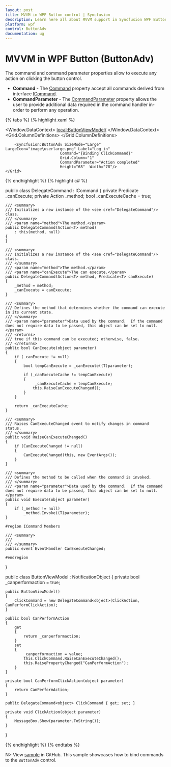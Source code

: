 ```yaml
---
layout: post
title: MVVM in WPF Button control | Syncfusion
description: Learn here all about MVVM support in Syncfusion WPF Button (ButtonAdv) control, its elements and more details.
platform: wpf
control: ButtonAdv
documentation: ug
---
```


# MVVM in WPF Button (ButtonAdv)

The command and command parameter properties allow to execute any action on clicking the button control.

* **Command** - The [Command](https://learn.microsoft.com/en-us/dotnet/api/system.windows.input.icommandsource.command?view=netframework-4.8) property accept all commands derived from interface [ICommand](https://learn.microsoft.com/en-us/dotnet/api/system.windows.input.icommand?view=netframework-4.8). 
* **CommandParameter** - The [CommandParameter](https://learn.microsoft.com/en-us/dotnet/api/system.windows.input.icommandsource.commandparameter?view=netframework-4.8) property allows the user to provide additional data required in the command handler in-order to perform any operation. 

{% tabs %}
{% highlight xaml %}

<Window
        xmlns="http://schemas.microsoft.com/winfx/2006/xaml/presentation"
        xmlns:x="http://schemas.microsoft.com/winfx/2006/xaml"
        xmlns:d="http://schemas.microsoft.com/expression/blend/2008"
        xmlns:mc="http://schemas.openxmlformats.org/markup-compatibility/2006"
        xmlns:local="clr-namespace:Buttonadv_Mvvm"
        xmlns:syncfusion="http://schemas.syncfusion.com/wpf" x:Class="Buttonadv_Mvvm.MainWindow"
        mc:Ignorable="d"
        Title="MainWindow" Height="450" Width="800">
        <Window.DataContext>
            <local:ButtonViewModel/>
        </Window.DataContext>
    <Grid VerticalAlignment="Center">
        <Grid.ColumnDefinitions>
            <ColumnDefinition Width="200"/>
            <ColumnDefinition Width="*"/>
        </Grid.ColumnDefinitions>
        <CheckBox IsChecked="{Binding CanPerformAction}" Grid.Column="0" Content="Can perform action in button"/>
            
        <syncfusion:ButtonAdv SizeMode="Large" LargeIcon="image\userlarge.png" Label="Log in"  
                            Command="{Binding ClickCommand}" 
                            Grid.Column="1"
                            CommandParameter="Action completed" 
                            Height="68"  Width="78"/>
    </Grid>
</Window>
    

{% endhighlight %}
{% highlight c# %}

public class DelegateCommand<T> : ICommand
{
    private Predicate<T> _canExecute;
    private Action<T> _method;
    bool _canExecuteCache = true;

    /// <summary>
    /// Initializes a new instance of the <see cref="DelegateCommand"/> class.
    /// </summary>
    /// <param name="method">The method.</param>
    public DelegateCommand(Action<T> method)
        : this(method, null)
    {
    }

    /// <summary>
    /// Initializes a new instance of the <see cref="DelegateCommand"/> class.
    /// </summary>
    /// <param name="method">The method.</param>
    /// <param name="canExecute">The can execute.</param>
    public DelegateCommand(Action<T> method, Predicate<T> canExecute)
    {
        _method = method;
        _canExecute = canExecute;
    }

    /// <summary>
    /// Defines the method that determines whether the command can execute in its current state.
    /// </summary>
    /// <param name="parameter">Data used by the command.  If the command does not require data to be passed, this object can be set to null.</param>
    /// <returns>
    /// true if this command can be executed; otherwise, false.
    /// </returns>
    public bool CanExecute(object parameter)
    {
        if (_canExecute != null)
        {
            bool tempCanExecute = _canExecute((T)parameter);

            if (_canExecuteCache != tempCanExecute)
            {
                 _canExecuteCache = tempCanExecute;
                this.RaiseCanExecuteChanged();
            }
        }

        return _canExecuteCache;
    }

    /// <summary>
    /// Raises CanExecuteChanged event to notify changes in command status.
    /// </summary>
    public void RaiseCanExecuteChanged()
    {
        if (CanExecuteChanged != null)
        {
            CanExecuteChanged(this, new EventArgs());
        }
    }

    /// <summary>
    /// Defines the method to be called when the command is invoked.
    /// </summary>
    /// <param name="parameter">Data used by the command.  If the command does not require data to be passed, this object can be set to null.</param>
    public void Execute(object parameter)
    {
        if (_method != null)
            _method.Invoke((T)parameter);
    }

    #region ICommand Members

    /// <summary>
    /// 
    /// </summary>
    public event EventHandler CanExecuteChanged;

    #endregion
}

public class ButtonViewModel : NotificationObject
{
    private bool _canperformaction = true;
        

    public ButtonViewModel()
    {
        ClickCommand = new DelegateCommand<object>(ClickAction, CanPerformClickAction);
    }

    public bool CanPerformAction
    {
        get
        {
            return _canperformaction;
        }
        set
        {
            _canperformaction = value;
            this.ClickCommand.RaiseCanExecuteChanged();
            this.RaisePropertyChanged("CanPerformAction");
        }
    }

    private bool CanPerformClickAction(object parameter)
    {
        return CanPerformAction;
    }

    public DelegateCommand<object> ClickCommand { get; set; }
        
    private void ClickAction(object parameter)
    {
        MessageBox.Show(parameter.ToString());
    } 
}
   
{% endhighlight %}
{% endtabs %}

N> View [sample](https://github.com/SyncfusionExamples/wpf-button-examples/blob/master/Samples/MVVM) in GitHub. This sample showcases how to bind commands to the `ButtonAdv` control.
